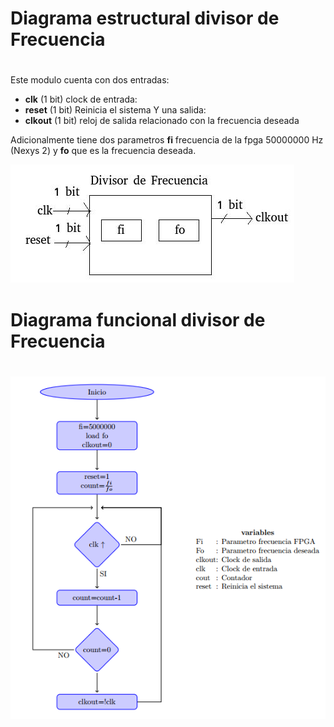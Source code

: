 # Diagrama estructural divisor de Frecuencia <h1>
Este modulo cuenta con dos entradas:
* **clk** (1 bit) clock de entrada:
* **reset** (1 bit) Reinicia el sistema
Y una salida:
* **clkout** (1 bit) reloj de salida relacionado con la frecuencia deseada

Adicionalmente tiene dos parametros **fi** frecuencia de la fpga 50000000 Hz (Nexys 2) y **fo** que es la frecuencia deseada.

![](https://github.com/Fabeltranm/FPGA-Game-D1/blob/master/HW/RTL/06PCM-AUDIO-MICROFONO/Version_01/03%20document/Imagenes/Div_freq.jpg) 
# Diagrama funcional divisor de Frecuencia <h1>
![](https://github.com/Fabeltranm/FPGA-Game-D1/blob/master/HW/RTL/06PCM-AUDIO-MICROFONO/Version_01/03%20document/Imagenes/div_funcional.png) 
